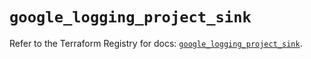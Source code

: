 # `google_logging_project_sink`

Refer to the Terraform Registry for docs: [`google_logging_project_sink`](https://registry.terraform.io/providers/hashicorp/google-beta/5.39.0/docs/resources/google_logging_project_sink).
